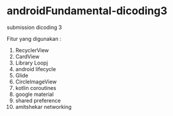 # androidFundamental-dicoding3
submission dicoding 3

Fitur yang digunakan :
1. RecyclerView
2. CardView
3. Library Loopj
4. android lifecycle
5. Glide
6. CircleImageView
7. kotlin coroutines
8. google material
9. shared preference
10. amitshekar networking
